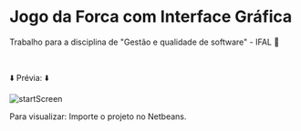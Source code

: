 # Jogo da Forca com Interface Gráfica
Trabalho para a disciplina de "Gestão e qualidade de software" - IFAL :thinking:

<br/>

:arrow_down: Prévia: :arrow_down:

![startScreen](https://user-images.githubusercontent.com/48254551/60399235-eccee780-9b37-11e9-973b-0e45715f3031.png)
<br/>


Para visualizar: Importe o projeto no Netbeans.
